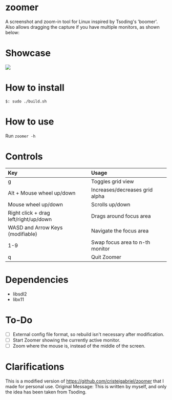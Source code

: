 # zoomer
A screenshot and zoom-in tool for Linux inspired by Tsoding's 'boomer'. Also allows dragging the capture if you have multiple monitors, as shown below:

# Showcase
![](static/showcase.gif)

# How to install
```
$: sudo ./build.sh
```
# How to use
Run `zoomer -h`

# Controls
|Key|Usage|
|:--|:--|
|g|Toggles grid view|
|Alt + Mouse wheel up/down|Increases/decreases grid alpha|
|Mouse wheel up/down|Scrolls up/down|
|Right click + drag left/right/up/down|Drags around focus area|
|WASD and Arrow Keys (modifiable)|Navigate the focus area|
|1-9|Swap focus area to n-th monitor|
|q|Quit Zoomer|

# Dependencies
- libsdl2
- libx11

# To-Do
- [ ] External config file format, so rebuild isn't necessary after modification.
- [ ] Start Zoomer showing the currently active monitor.
- [ ] Zoom where the mouse is, instead of the middle of the screen.

# Clarifications
This is a modified version of https://github.com/cristeigabriel/zoomer that I made for personal use.
Original Message: This is written by myself, and only the idea has been taken from Tsoding.
